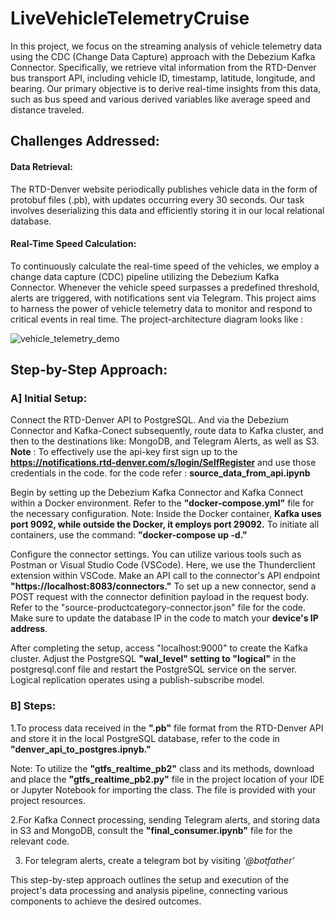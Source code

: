 # LiveVehicleTelemetryCruise
In this project, we focus on the streaming analysis of vehicle telemetry data using the CDC (Change Data Capture) approach with the Debezium Kafka Connector.
Specifically, we retrieve vital information from the RTD-Denver bus transport API, including vehicle ID, timestamp, latitude, longitude, and bearing. Our primary objective is to derive real-time insights from this data, such as bus speed and various derived variables like average speed and distance traveled.
## Challenges Addressed:

#### Data Retrieval: 
The RTD-Denver website periodically publishes vehicle data in the form of protobuf files (.pb), with updates occurring every 30 seconds. Our task involves deserializing this data and efficiently storing it in our local relational database.

#### Real-Time Speed Calculation: 
To continuously calculate the real-time speed of the vehicles, we employ a change data capture (CDC) pipeline utilizing the Debezium Kafka Connector. Whenever the vehicle speed surpasses a predefined threshold, alerts are triggered, with notifications sent via Telegram.
This project aims to harness the power of vehicle telemetry data to monitor and respond to critical events in real time.
The project-architecture diagram looks like :

![vehicle_telemetry_demo](https://github.com/Sarang823/LiveVehicleTelemetryCruise/assets/133379507/9739ea12-3581-4135-a92d-c2590874fc44)



## Step-by-Step Approach:

### A] Initial Setup:

Connect the RTD-Denver API to PostgreSQL. And via the Debezium Connector and Kafka-Conect subsequently, route data to Kafka cluster, and then to the destinations like: MongoDB, and Telegram Alerts, as well as S3.
**Note** : To effectively use the api-key first sign up to the **https://notifications.rtd-denver.com/s/login/SelfRegister** and use those credentials in the code. for the code refer : **source_data_from_api.ipynb**

Begin by setting up the Debezium Kafka Connector and Kafka Connect within a Docker environment. Refer to the **"docker-compose.yml"** file for the necessary configuration.
Note: Inside the Docker container, **Kafka uses port 9092, while outside the Docker, it employs port 29092.**
To initiate all containers, use the command: **"docker-compose up -d."**


Configure the connector settings. You can utilize various tools such as Postman or Visual Studio Code (VSCode). Here, we use the Thunderclient extension within VSCode.
Make an API call to the connector's API endpoint **"https://localhost:8083/connectors."** To set up a new connector, send a POST request with the connector definition payload in the request body. Refer to the "source-productcategory-connector.json" file for the code. Make sure to update the database IP in the code to match your **device's IP address**.


After completing the setup, access "localhost:9000" to create the Kafka cluster.
Adjust the PostgreSQL **"wal_level" setting to "logical"** in the postgresql.conf file and restart the PostgreSQL service on the server. Logical replication operates using a publish-subscribe model.
### B] Steps:

1.To process data received in the **".pb"** file format from the RTD-Denver API and store it in the local PostgreSQL database, refer to the code in **"denver_api_to_postgres.ipnyb."**

Note: To utilize the **"gtfs_realtime_pb2"** class and its methods, download and place the **"gtfs_realtime_pb2.py"** file in the project location of your IDE or Jupyter Notebook for importing the class. The file is provided with your project resources.

2.For Kafka Connect processing, sending Telegram alerts, and storing data in S3 and MongoDB, consult the **"final_consumer.ipynb"** file for the relevant code.

3. For telegram alerts, create a telegram bot by visiting *'@botfather'*

This step-by-step approach outlines the setup and execution of the project's data processing and analysis pipeline, connecting various components to achieve the desired outcomes.
